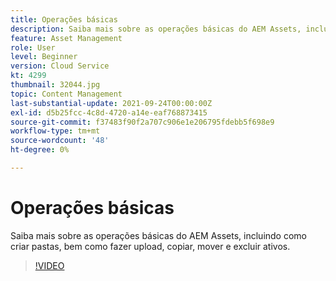 ```yaml
---
title: Operações básicas
description: Saiba mais sobre as operações básicas do AEM Assets, incluindo como criar pastas, bem como fazer upload, copiar, mover e excluir ativos.
feature: Asset Management
role: User
level: Beginner
version: Cloud Service
kt: 4299
thumbnail: 32044.jpg
topic: Content Management
last-substantial-update: 2021-09-24T00:00:00Z
exl-id: d5b25fcc-4c8d-4720-a14e-eaf768873415
source-git-commit: f37483f90f2a707c906e1e206795fdebb5f698e9
workflow-type: tm+mt
source-wordcount: '48'
ht-degree: 0%

---
```


# Operações básicas

Saiba mais sobre as operações básicas do AEM Assets, incluindo como criar pastas, bem como fazer upload, copiar, mover e excluir ativos.

>[!VIDEO](https://video.tv.adobe.com/v/32044/?quality=12&learn=on&hidetitle=true)
